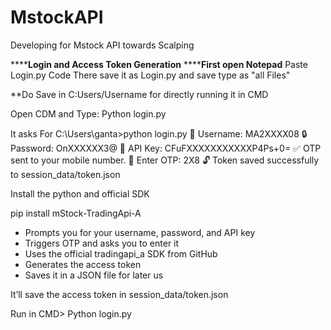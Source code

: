 # MstockAPI
Developing for Mstock API towards Scalping 

******Login and Access Token Generation**
******First open Notepad**
Paste Login.py Code There
save it as Login.py and save type as "all Files"

**Do Save in C:Users/Username for directly running it in CMD

Open CDM and Type:
Python login.py

It asks For 
C:\Users\ganta>python login.py
👤 Username: MA2XXXX08
🔒 Password: OnXXXXXX3@
🔑 API Key: CFuFXXXXXXXXXXXP4Ps+0=
✅ OTP sent to your mobile number.
📲 Enter OTP: 2X8
🔓 Token saved successfully to session_data/token.json


Install the python and official SDK

pip install mStock-TradingApi-A

- Prompts you for your username, password, and API key
- Triggers OTP and asks you to enter it
- Uses the official tradingapi_a SDK from GitHub
- Generates the access token
- Saves it in a JSON file for later us

 It’ll save the access token in session_data/token.json

Run in CMD> Python login.py
